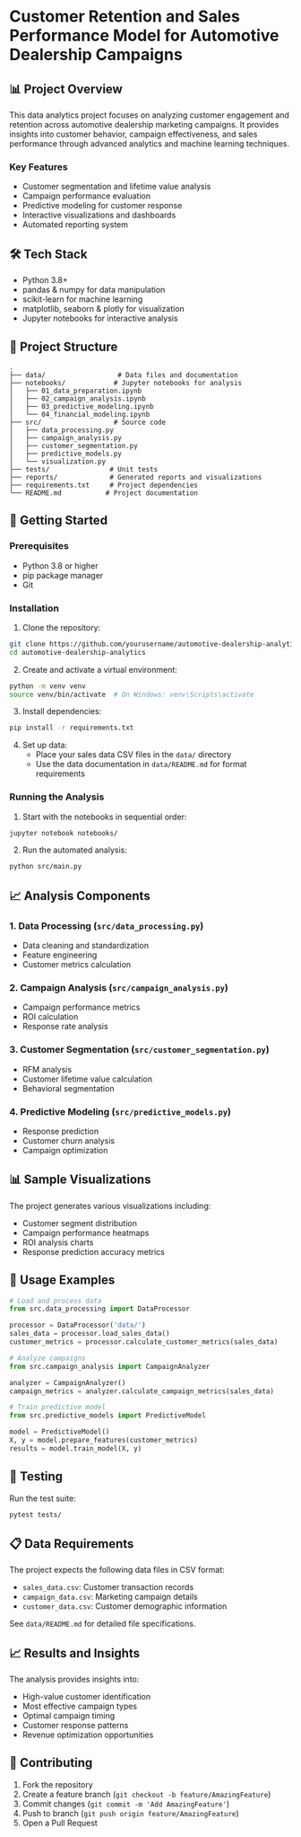 # Customer Retention and Sales Performance Model for Automotive Dealership Campaigns

## 📊 Project Overview

This data analytics project focuses on analyzing customer engagement and retention across automotive dealership marketing campaigns. It provides insights into customer behavior, campaign effectiveness, and sales performance through advanced analytics and machine learning techniques.

### Key Features
- Customer segmentation and lifetime value analysis
- Campaign performance evaluation
- Predictive modeling for customer response
- Interactive visualizations and dashboards
- Automated reporting system

## 🛠 Tech Stack

- Python 3.8+
- pandas & numpy for data manipulation
- scikit-learn for machine learning
- matplotlib, seaborn & plotly for visualization
- Jupyter notebooks for interactive analysis

## 📁 Project Structure

```
.
├── data/                  # Data files and documentation
├── notebooks/            # Jupyter notebooks for analysis
│   ├── 01_data_preparation.ipynb
│   ├── 02_campaign_analysis.ipynb
│   ├── 03_predictive_modeling.ipynb
│   └── 04_financial_modeling.ipynb
├── src/                  # Source code
│   ├── data_processing.py
│   ├── campaign_analysis.py
│   ├── customer_segmentation.py
│   ├── predictive_models.py
│   └── visualization.py
├── tests/               # Unit tests
├── reports/             # Generated reports and visualizations
├── requirements.txt     # Project dependencies
└── README.md           # Project documentation
```

## 🚀 Getting Started

### Prerequisites

- Python 3.8 or higher
- pip package manager
- Git

### Installation

1. Clone the repository:
```bash
git clone https://github.com/yourusername/automotive-dealership-analytics.git
cd automotive-dealership-analytics
```

2. Create and activate a virtual environment:
```bash
python -m venv venv
source venv/bin/activate  # On Windows: venv\Scripts\activate
```

3. Install dependencies:
```bash
pip install -r requirements.txt
```

4. Set up data:
   - Place your sales data CSV files in the `data/` directory
   - Use the data documentation in `data/README.md` for format requirements

### Running the Analysis

1. Start with the notebooks in sequential order:
```bash
jupyter notebook notebooks/
```

2. Run the automated analysis:
```bash
python src/main.py
```

## 📈 Analysis Components

### 1. Data Processing (`src/data_processing.py`)
- Data cleaning and standardization
- Feature engineering
- Customer metrics calculation

### 2. Campaign Analysis (`src/campaign_analysis.py`)
- Campaign performance metrics
- ROI calculation
- Response rate analysis

### 3. Customer Segmentation (`src/customer_segmentation.py`)
- RFM analysis
- Customer lifetime value calculation
- Behavioral segmentation

### 4. Predictive Modeling (`src/predictive_models.py`)
- Response prediction
- Customer churn analysis
- Campaign optimization

## 📊 Sample Visualizations

The project generates various visualizations including:
- Customer segment distribution
- Campaign performance heatmaps
- ROI analysis charts
- Response prediction accuracy metrics

## 📝 Usage Examples

```python
# Load and process data
from src.data_processing import DataProcessor

processor = DataProcessor('data/')
sales_data = processor.load_sales_data()
customer_metrics = processor.calculate_customer_metrics(sales_data)

# Analyze campaigns
from src.campaign_analysis import CampaignAnalyzer

analyzer = CampaignAnalyzer()
campaign_metrics = analyzer.calculate_campaign_metrics(sales_data)

# Train predictive model
from src.predictive_models import PredictiveModel

model = PredictiveModel()
X, y = model.prepare_features(customer_metrics)
results = model.train_model(X, y)
```

## 🧪 Testing

Run the test suite:
```bash
pytest tests/
```

## 📋 Data Requirements

The project expects the following data files in CSV format:
- `sales_data.csv`: Customer transaction records
- `campaign_data.csv`: Marketing campaign details
- `customer_data.csv`: Customer demographic information

See `data/README.md` for detailed file specifications.

## 📈 Results and Insights

The analysis provides insights into:
- High-value customer identification
- Most effective campaign types
- Optimal campaign timing
- Customer response patterns
- Revenue optimization opportunities

## 🤝 Contributing

1. Fork the repository
2. Create a feature branch (`git checkout -b feature/AmazingFeature`)
3. Commit changes (`git commit -m 'Add AmazingFeature'`)
4. Push to branch (`git push origin feature/AmazingFeature`)
5. Open a Pull Request
